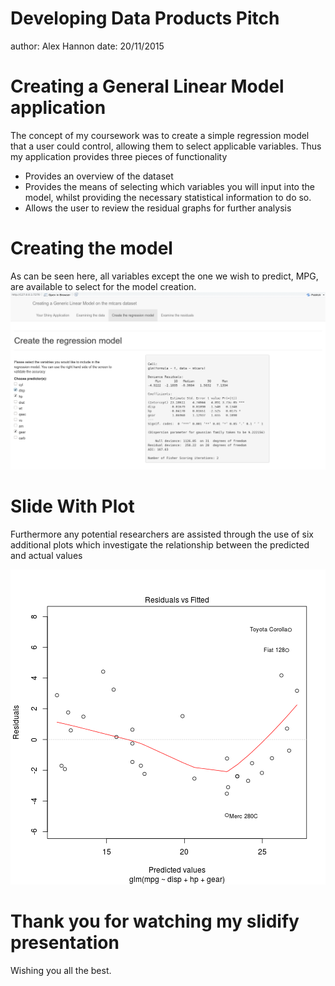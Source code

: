 Developing Data Products Pitch
========================================================
author: Alex Hannon
date: 20/11/2015

Creating a General Linear Model application
========================================================

The concept of my coursework was to create a simple regression model that a user could control, allowing them to select applicable variables. Thus my application provides three pieces of functionality


- Provides an overview of the dataset
- Provides the means of selecting which variables you will input into the model, whilst providing the necessary statistical information to do so.
- Allows the user to review the residual graphs for further analysis

Creating the model
========================================================
As can be seen here, all variables except the one we wish to predict, MPG, are available to select for the model creation. 
![alt text](rename.png)


Slide With Plot
========================================================

Furthermore any potential researchers are assisted through the use of six additional plots which investigate the relationship between the predicted and actual values

![plot of chunk unnamed-chunk-1](PresentationPitch-figure/unnamed-chunk-1-1.png) 

Thank you for watching my slidify presentation
========================================================
Wishing you all the best.
